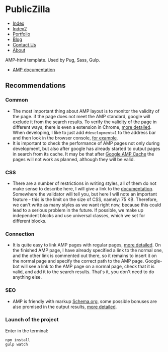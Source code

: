 # PublicZilla
- [Index](https://lycanthropystudios.github.io/publicZilla/dist/index.html)
- [Index2](https://lycanthropystudios.github.io/publicZilla/dist/index2.html)
- [Portfolio](https://lycanthropystudios.github.io/publicZilla/dist/portfolio.html)
- [Blog](https://lycanthropystudios.github.io/publicZilla/dist/blog.html)
- [Contact Us](https://lycanthropystudios.github.io/publicZilla/dist/contact.html)
- [About](https://lycanthropystudios.github.io/publicZilla/dist/about.html)

AMP-html template. Used by Pug, Sass, Gulp.

- [AMP documentation](https://amp.dev/)

## Recommendations

### Common

- The most important thing about AMP layout is to monitor the validity of the page. if the page does not meet the AMP standard, google will exclude it from the search results. To verify the validity of the page in different ways, there is even a extension in Chrome, [more detailed](https://amp.dev/documentation/guides-and-tutorials/learn/validation-workflow/validate_amp/). When developing, I like to just add `#development=1` to the address bar and then look in the browser console, [for example](https://alexkazakov.info/layout/carmazon/home-video-infographics.html#development=1).
- It is important to check the performance of AMP pages not only during development, but also after google has already started to output pages in search from its cache. It may be that after [Google AMP Cache](https://developers.google.com/amp/cache/?hl=ru) the pages will not work as planned, although they will be valid.

### CSS

- There are a number of restrictions in writing styles, all of them do not make sense to describe here, I will give a link to the [documentation](https://amp.dev/documentation/guides-and-tutorials/develop/style_and_layout/). Somewhere the validator will tell you, but here I will note an important feature - this is the limit on the size of CSS, namely: 75 KB. Therefore, we can't write as many styles as we want right now, because this could lead to a serious problem in the future. If possible, we make up independent blocks and use universal classes, which we set for different blocks.

### Connection

- It is quite easy to link AMP pages with regular pages, [more detailed](https://amp.dev/documentation/guides-and-tutorials/optimize-and-measure/discovery/?format=websites). On the finished AMP page, I have already specified a link to the normal one, and the other link is commented out there, so it remains to insert it on the normal page and specify the correct path to the AMP page. Google-bot will see a link to the AMP page on a normal page, check that it is valid, and add it to the search results. That's it, you don't need to do anything else.

### SЕО

- AMP is friendly with markup [Schema.org](https://amp.dev/documentation/guides-and-tutorials/optimize-and-measure/discovery#use-schema.org-for-most-search-engines), some possible bonuses are also promised in the output results, [more detailed](https://developers.google.com/search/docs/guides/about-amp).


### Launch of the project

Enter in the terminal:

```
npm install
gulp watch
```
